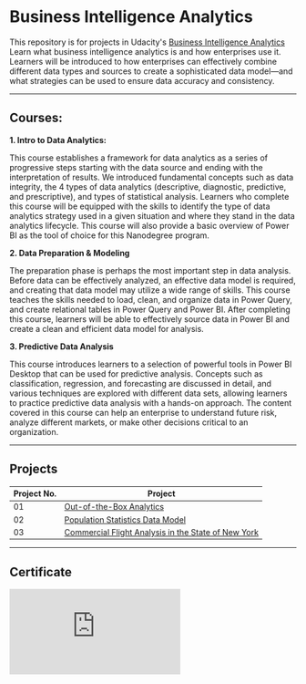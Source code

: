 # **Business Intelligence Analytics**

This repository is for projects in Udacity's [Business Intelligence Analytics](https://www.udacity.com/course/business-intelligence-analytics-nanodegree--nd429)
Learn what business intelligence analytics is and how enterprises use it. Learners will be introduced to how enterprises can effectively combine different data types and sources to create a sophisticated data model—and what strategies can be used to ensure data accuracy and consistency.
 
___
## Courses:

**1. Intro to Data Analytics:**

This course establishes a framework for data analytics as a series of progressive steps starting with the data source and ending
with the interpretation of results. We introduced fundamental concepts such as data integrity, the 4 types of data analytics
(descriptive, diagnostic, predictive, and prescriptive), and types of statistical analysis. Learners who complete this course will
be equipped with the skills to identify the type of data analytics strategy used in a given situation and where they stand in the
data analytics lifecycle. This course will also provide a basic overview of Power BI as the tool of choice for this Nanodegree
program.

**2. Data Preparation & Modeling**

The preparation phase is perhaps the most important step in data analysis. Before data can be effectively analyzed, an
effective data model is required, and creating that data model may utilize a wide range of skills. This course teaches the skills
needed to load, clean, and organize data in Power Query, and create relational tables in Power Query and Power BI. After
completing this course, learners will be able to effectively source data in Power BI and create a clean and efficient data model
for analysis.

**3. Predictive Data Analysis**

This course introduces learners to a selection of powerful tools in Power BI Desktop that can be used for predictive analysis.
Concepts such as classification, regression, and forecasting are discussed in detail, and various techniques are explored with
different data sets, allowing learners to practice predictive data analysis with a hands-on approach. The content covered in
this course can help an enterprise to understand future risk, analyze different markets, or make other decisions critical to an
organization.
___
## Projects

| Project No. | Project |
| ---		  | ----    |
| 01		  | [Out-of-the-Box Analytics](/01-Create-a-Data-Model-for-Seven-Sages-Brewing-Company/) 	|
| 02 		  | [Population Statistics Data Model](/02-Building-Power-BI-Report-for-Waggle/) 								|
| 03 		  | [Commercial Flight Analysis in the State of New York](/03-Market-Analysis-Report-for-National-Clothing-Chain/)	|
___

## Certificate
![Khalid Altahan Certificate](https://github.com/khaltahan/Business-Intelligence-Analytics/blob/main/certificate.pdf)
